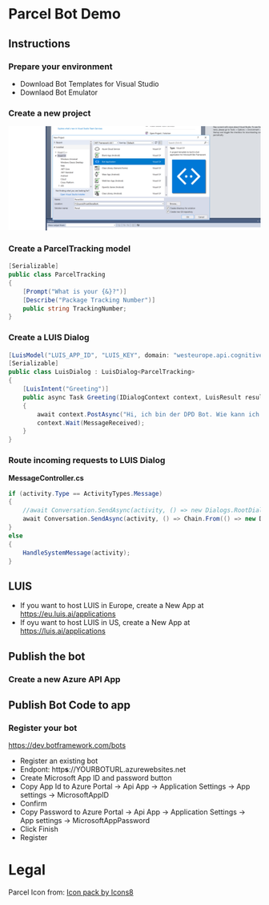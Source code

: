 # Parcel Bot Demo

## Instructions
### Prepare your environment

- Download Bot Templates for Visual Studio
- Downlaod Bot Emulator

### Create a new project
![Create a new Bot Application project](Assets/newproject-screenshot.png)

### Create a ParcelTracking model

```csharp
[Serializable]
public class ParcelTracking
{
    [Prompt("What is your {&}?")]
    [Describe("Package Tracking Number")]
    public string TrackingNumber;
}
```

### Create a LUIS Dialog

```csharp
[LuisModel("LUIS_APP_ID", "LUIS_KEY", domain: "westeurope.api.cognitive.microsoft.com")] 
[Serializable]
public class LuisDialog : LuisDialog<ParcelTracking>
{
    [LuisIntent("Greeting")]
    public async Task Greeting(IDialogContext context, LuisResult result)
    {
        await context.PostAsync("Hi, ich bin der DPD Bot. Wie kann ich helfen?");
        context.Wait(MessageReceived);
    }
}
```

### Route incoming requests to LUIS Dialog
**MessageController.cs**
```csharp
if (activity.Type == ActivityTypes.Message)
{
    //await Conversation.SendAsync(activity, () => new Dialogs.RootDialog());
    await Conversation.SendAsync(activity, () => Chain.From(() => new Dialogs.LuisDialog()));
}
else
{
    HandleSystemMessage(activity);
}
```

## LUIS

- If you want to host LUIS in Europe, create a New App at https://eu.luis.ai/applications
- If oyu want to host LUIS in US, create a New App at https://luis.ai/applications


## Publish the bot
### Create a new Azure API App
## 

## Publish Bot Code to app


### Register your bot
https://dev.botframework.com/bots

- Register an existing bot
- Endpont: http**s**://YOURBOTURL.azurewebsites.net
- Create Microsoft App ID and password button
- Copy App Id to Azure Portal -> Api App -> Application Settings -> App settings -> MicrosoftAppID
- Confirm
- Copy Password to Azure Portal -> Api App -> Application Settings -> App settings -> MicrosoftAppPassword
- Click Finish
- Register




# Legal
Parcel Icon from: <a href="https://icons8.com">Icon pack by Icons8</a>